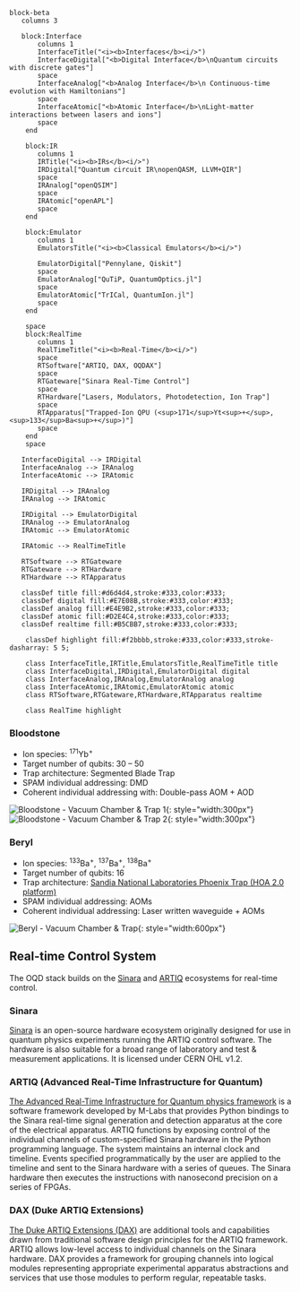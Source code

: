 
```mermaid
block-beta
   columns 3
   
   block:Interface
       columns 1
       InterfaceTitle("<i><b>Interfaces</b><i/>")
       InterfaceDigital["<b>Digital Interface</b>\nQuantum circuits with discrete gates"] 
       space
       InterfaceAnalog["<b>Analog Interface</b>\n Continuous-time evolution with Hamiltonians"] 
       space
       InterfaceAtomic["<b>Atomic Interface</b>\nLight-matter interactions between lasers and ions"]
       space
    end
    
    block:IR
       columns 1
       IRTitle("<i><b>IRs</b><i/>")
       IRDigital["Quantum circuit IR\nopenQASM, LLVM+QIR"] 
       space
       IRAnalog["openQSIM"]
       space
       IRAtomic["openAPL"]
       space
    end
    
    block:Emulator
       columns 1
       EmulatorsTitle("<i><b>Classical Emulators</b><i/>")
       
       EmulatorDigital["Pennylane, Qiskit"] 
       space
       EmulatorAnalog["QuTiP, QuantumOptics.jl"]
       space
       EmulatorAtomic["TrICal, QuantumIon.jl"]
       space
    end
    
    space
    block:RealTime
       columns 1
       RealTimeTitle("<i><b>Real-Time</b><i/>")
       space
       RTSoftware["ARTIQ, DAX, OQDAX"] 
       space
       RTGateware["Sinara Real-Time Control"]
       space
       RTHardware["Lasers, Modulators, Photodetection, Ion Trap"]
       space
       RTApparatus["Trapped-Ion QPU (<sup>171</sup>Yt<sup>+</sup>, <sup>133</sup>Ba<sup>+</sup>)"]
       space
    end
    space
    
   InterfaceDigital --> IRDigital
   InterfaceAnalog --> IRAnalog
   InterfaceAtomic --> IRAtomic
   
   IRDigital --> IRAnalog
   IRAnalog --> IRAtomic
   
   IRDigital --> EmulatorDigital
   IRAnalog --> EmulatorAnalog
   IRAtomic --> EmulatorAtomic
   
   IRAtomic --> RealTimeTitle
   
   RTSoftware --> RTGateware
   RTGateware --> RTHardware
   RTHardware --> RTApparatus
   
   classDef title fill:#d6d4d4,stroke:#333,color:#333;
   classDef digital fill:#E7E08B,stroke:#333,color:#333;
   classDef analog fill:#E4E9B2,stroke:#333,color:#333;
   classDef atomic fill:#D2E4C4,stroke:#333,color:#333;
   classDef realtime fill:#B5CBB7,stroke:#333,color:#333;

    classDef highlight fill:#f2bbbb,stroke:#333,color:#333,stroke-dasharray: 5 5;

    class InterfaceTitle,IRTitle,EmulatorsTitle,RealTimeTitle title
    class InterfaceDigital,IRDigital,EmulatorDigital digital
    class InterfaceAnalog,IRAnalog,EmulatorAnalog analog
    class InterfaceAtomic,IRAtomic,EmulatorAtomic atomic
    class RTSoftware,RTGateware,RTHardware,RTApparatus realtime
    
    class RealTime highlight
```


### Bloodstone
* Ion species: <sup>171</sup>Yb<sup>+</sup>
* Target number of qubits: 30 – 50
* Trap architecture: Segmented Blade Trap
* SPAM individual addressing: DMD
* Coherent individual addressing with: Double-pass AOM + AOD

![Bloodstone - Vacuum Chamber & Trap 1](./img/bloodstone-trap1.png){: style="width:300px"}
![Bloodstone - Vacuum Chamber & Trap 2](./img/bloodstone-trap2.png){: style="width:300px"}

### Beryl
* Ion species: <sup>133</sup>Ba<sup>+</sup>, <sup>137</sup>Ba<sup>+</sup>, <sup>138</sup>Ba<sup>+</sup>
* Target number of qubits: 16
* Trap architecture: [Sandia National Laboratories Phoenix Trap (HOA 2.0 platform)](https://arxiv.org/abs/2009.02398)
* SPAM individual addressing: AOMs
* Coherent individual addressing: Laser written waveguide + AOMs

![Beryl - Vacuum Chamber & Trap](./img/beryl-trap.png){: style="width:600px"}

## Real-time Control System
The OQD stack builds on the [Sinara](https://m-labs.hk/experiment-control/sinara-core/) and [ARTIQ](https://m-labs.hk/artiq/) ecosystems for real-time control.

### Sinara
[Sinara](https://sinara-hw.github.io/) is an open-source hardware ecosystem originally designed for use in quantum physics experiments running the ARTIQ control software.
The hardware is also suitable for a broad range of laboratory and test & measurement applications.
It is licensed under CERN OHL v1.2.


### ARTIQ (Advanced Real-Time Infrastructure for Quantum)
[The Advanced Real-Time Infrastructure for Quantum physics framework](https://github.com/m-labs/artiq) is a software framework developed by M-Labs that provides Python bindings to the Sinara real-time signal generation and detection apparatus at the core of the electrical apparatus.
ARTIQ functions by exposing control of the individual channels of custom-specified Sinara hardware in the Python programming language.
The system maintains an internal clock and timeline.
Events specified programmatically by the user are applied to the timeline and sent to the Sinara hardware with a series of queues.
The Sinara hardware then executes the instructions with nanosecond precision on a series of FPGAs.

### DAX (Duke ARTIQ Extensions)
[The Duke ARTIQ Extensions (DAX)](https://gitlab.com/duke-artiq/dax) are additional tools and capabilities drawn from traditional software design principles for the ARTIQ framework.
ARTIQ allows low-level access to individual channels on the Sinara hardware.
DAX provides a framework for grouping channels into logical modules representing appropriate experimental apparatus abstractions and services that use those modules to perform regular, repeatable tasks.
